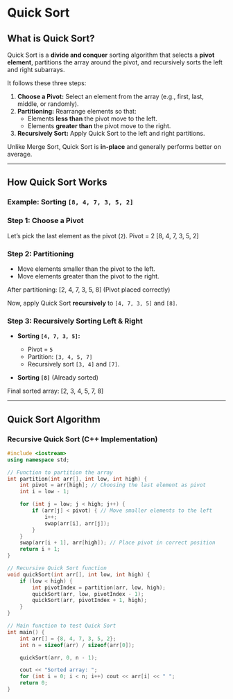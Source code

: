 # Quick Sort

## What is Quick Sort?
Quick Sort is a **divide and conquer** sorting algorithm that selects a **pivot element**, partitions the array around the pivot, and recursively sorts the left and right subarrays.

It follows these three steps:
1. **Choose a Pivot:** Select an element from the array (e.g., first, last, middle, or randomly).
2. **Partitioning:** Rearrange elements so that:
   - Elements **less than** the pivot move to the left.
   - Elements **greater than** the pivot move to the right.
3. **Recursively Sort:** Apply Quick Sort to the left and right partitions.

Unlike Merge Sort, Quick Sort is **in-place** and generally performs better on average.

---

## How Quick Sort Works  
### Example: Sorting `[8, 4, 7, 3, 5, 2]`

### **Step 1: Choose a Pivot**
Let’s pick the last element as the pivot (`2`).
Pivot = 2 [8, 4, 7, 3, 5, 2]


### **Step 2: Partitioning**
- Move elements smaller than the pivot to the left.
- Move elements greater than the pivot to the right.

After partitioning:
[2, 4, 7, 3, 5, 8] (Pivot placed correctly)

Now, apply Quick Sort **recursively** to `[4, 7, 3, 5]` and `[8]`.

### **Step 3: Recursively Sorting Left & Right**
- **Sorting `[4, 7, 3, 5]`:**
  - Pivot = `5`
  - Partition: `[3, 4, 5, 7]`
  - Recursively sort `[3, 4]` and `[7]`.

- **Sorting `[8]`** (Already sorted)

Final sorted array:
[2, 3, 4, 5, 7, 8]

---

## Quick Sort Algorithm  

### **Recursive Quick Sort (C++ Implementation)**
```cpp
#include <iostream>
using namespace std;

// Function to partition the array
int partition(int arr[], int low, int high) {
    int pivot = arr[high]; // Choosing the last element as pivot
    int i = low - 1;

    for (int j = low; j < high; j++) {
        if (arr[j] < pivot) { // Move smaller elements to the left
            i++;
            swap(arr[i], arr[j]);
        }
    }
    swap(arr[i + 1], arr[high]); // Place pivot in correct position
    return i + 1;
}

// Recursive Quick Sort function
void quickSort(int arr[], int low, int high) {
    if (low < high) {
        int pivotIndex = partition(arr, low, high);
        quickSort(arr, low, pivotIndex - 1);
        quickSort(arr, pivotIndex + 1, high);
    }
}

// Main function to test Quick Sort
int main() {
    int arr[] = {8, 4, 7, 3, 5, 2};
    int n = sizeof(arr) / sizeof(arr[0]);

    quickSort(arr, 0, n - 1);

    cout << "Sorted array: ";
    for (int i = 0; i < n; i++) cout << arr[i] << " ";
    return 0;
}


